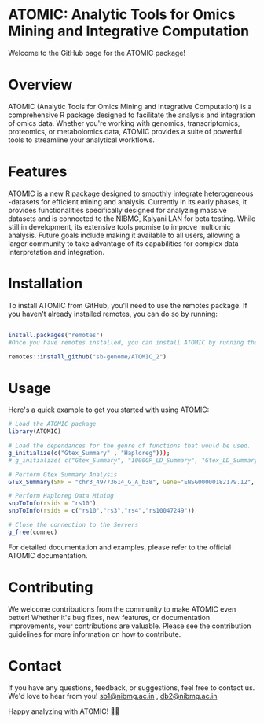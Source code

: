 # ATOMIC: Analytic Tools for Omics Mining and Integrative Computation
Welcome to the GitHub page for the ATOMIC package!

# Overview
ATOMIC (Analytic Tools for Omics Mining and Integrative Computation) is a comprehensive R package designed to facilitate the analysis and integration of omics data. Whether you're working with genomics, transcriptomics, proteomics, or metabolomics data, ATOMIC provides a suite of powerful tools to streamline your analytical workflows.

# Features
ATOMIC is a new R package designed to smoothly integrate heterogeneous -datasets for efficient mining and analysis. Currently in its early phases, it provides functionalities specifically designed for analyzing massive datasets and is connected to the NIBMG, Kalyani LAN for beta testing. While still in development, its extensive tools promise to improve multiomic analysis. Future goals include making it available to all users, allowing a larger community to take advantage of its capabilities for complex data interpretation and integration.

# Installation
To install ATOMIC from GitHub, you'll need to use the remotes package. If you haven't already installed remotes, you can do so by running:

```R

install.packages("remotes")
#Once you have remotes installed, you can install ATOMIC by running the following command:

remotes::install_github("sb-genome/ATOMIC_2")
```
# Usage
Here's a quick example to get you started with using ATOMIC:

```R
# Load the ATOMIC package
library(ATOMIC)

# Load the dependances for the genre of functions that would be used.
g_initialize(c("Gtex_Summary" , "Haploreg")));
# g_initialize( c("Gtex_Summary", "1000GP_LD_Summary", "Gtex_LD_Summary" , "UKBB_BP_Enrichment" , "Haploreg" , "Genomic_Regions" ));

# Perform Gtex Summary Analysis
GTEx_Summary(SNP = "chr3_49773614_G_A_b38", Gene="ENSG00000182179.12", Tissue="Whole_Blood");

# Perform Haploreg Data Mining
snpToInfo(rsids = "rs10")
snpToInfo(rsids = c("rs10","rs3","rs4","rs10047249"))

# Close the connection to the Servers
g_free(connec)
```
For detailed documentation and examples, please refer to the official ATOMIC documentation.

# Contributing
We welcome contributions from the community to make ATOMIC even better! Whether it's bug fixes, new features, or documentation improvements, your contributions are valuable. Please see the contribution guidelines for more information on how to contribute.

# Contact
If you have any questions, feedback, or suggestions, feel free to contact us. We'd love to hear from you!
sb1@nibmg.ac.in , db2@nibmg.ac.in

Happy analyzing with ATOMIC! 🧬🔬
